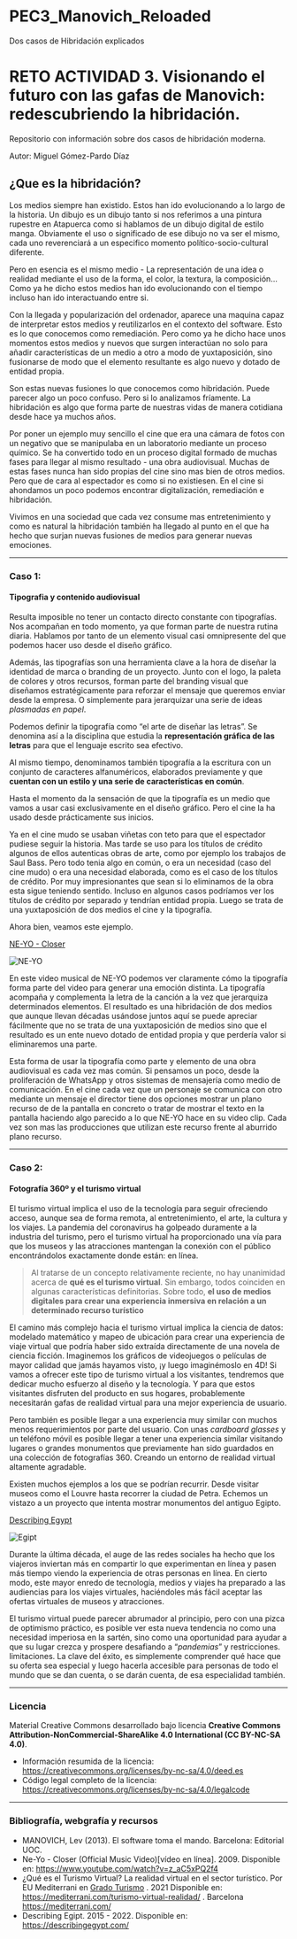 # PEC3_Manovich_Reloaded
Dos casos de Hibridación explicados
# RETO ACTIVIDAD 3. Visionando el futuro con las gafas de Manovich: redescubriendo la hibridación.

Repositorio con información sobre dos casos de hibridación moderna.

Autor: Miguel Gómez-Pardo Díaz

## ¿Que es la hibridación?

Los medios siempre han existido. Estos han ido evolucionando a lo largo de la historia. Un dibujo es un dibujo tanto si nos referimos a una pintura rupestre en Atapuerca como si hablamos de un dibujo digital de estilo manga. Obviamente el uso o significado de ese dibujo no va ser el mismo, cada uno reverenciará a un especifico momento político-socio-cultural diferente. 



Pero en esencia es el mismo medio - La representación de una idea o realidad mediante el uso de la forma, el color, la textura, la composición… Como ya he dicho estos medios han ido evolucionando con el tiempo incluso han ido interactuando entre si.



Con la llegada y popularización del ordenador, aparece una maquina capaz de interpretar estos medios y reutilizarlos en el contexto del software. Esto es lo que conocemos como remediación. Pero como ya he dicho hace unos momentos estos medios y nuevos que surgen interactúan no solo para añadir características de un medio a otro a modo de yuxtaposición, sino fusionarse de modo que el elemento resultante es algo nuevo y dotado de entidad propia.



Son estas nuevas fusiones lo que conocemos como hibridación. Puede parecer algo un poco confuso. Pero si lo analizamos fríamente. La hibridación es algo que forma parte de nuestras vidas de manera cotidiana desde hace ya muchos años.



Por poner un ejemplo muy sencillo el cine que era una cámara de fotos con un negativo que se manipulaba en un laboratorio mediante un proceso químico. Se ha convertido todo en un proceso digital formado de muchas fases para llegar al mismo resultado - una obra audiovisual. Muchas de estas fases nunca han sido propias del cine sino mas bien de otros medios. Pero que de cara al espectador es como si no existiesen. En el cine si ahondamos un poco podemos encontrar digitalización, remediación e hibridación.



Vivimos en una sociedad que cada vez consume mas entretenimiento y como es natural la hibridación también ha llegado al punto en el que ha hecho que surjan nuevas fusiones de medios para generar nuevas emociones.


------


### Caso 1:

#### Tipografia y contenido audiovisual

Resulta imposible no tener un contacto directo constante con tipografías. Nos acompañan en todo momento, ya que forman parte de nuestra rutina diaria. Hablamos por tanto de un elemento visual casi omnipresente del que podemos hacer uso desde el diseño gráfico.

Además, las tipografías son una herramienta clave a la hora de diseñar la identidad de marca o branding de un proyecto. Junto con el logo, la paleta de colores y otros recursos, forman parte del branding visual que diseñamos estratégicamente para reforzar el mensaje que queremos enviar desde la empresa. O simplemente para jerarquizar una serie de ideas *plasmadas en papel*.

Podemos definir la tipografía como “el arte de diseñar las letras”. Se denomina así a la disciplina que estudia la **representación gráfica de las letras** para que el lenguaje escrito sea efectivo.

Al mismo tiempo, denominamos también tipografía a la escritura con un conjunto de caracteres alfanuméricos, elaborados previamente y que **cuentan con un estilo y una serie de características en común**.

Hasta el momento da la sensación de que la tipografía es un medio que vamos a usar casi exclusivamente en el diseño gráfico. Pero el cine la ha usado desde prácticamente sus inicios. 

Ya en el cine mudo se usaban viñetas con teto para que el espectador pudiese seguir la historia. Mas tarde se uso para los títulos de crédito algunos de ellos autenticas obras de arte, como por ejemplo los trabajos de Saul Bass. Pero todo tenia algo en común, o era un necesidad (caso del cine mudo) o era una necesidad elaborada, como es el caso de los títulos de crédito. Por muy impresionantes que sean si lo eliminamos de la obra esta sigue teniendo sentido. Incluso en algunos casos podríamos ver los títulos de crédito por separado y tendrían entidad propia. Luego se trata de una yuxtaposición de dos medios el cine y la tipografía.

Ahora bien, veamos este ejemplo. 

[NE-YO - Closer](https://youtu.be/z_aC5xPQ2f4)

![NE-YO](https://user-images.githubusercontent.com/105526211/168444679-9b7ddaf6-f04b-41d6-96cb-bd5053562e9c.png)


En este video musical de NE-YO podemos ver claramente cómo la tipografía forma parte del video para generar una emoción distinta. La tipografía acompaña y complementa la letra de la canción a la vez que jerarquiza determinados elementos. El resultado es una hibridación de dos medios que aunque llevan décadas usándose juntos aquí se puede apreciar fácilmente que no se trata de una yuxtaposición de medios sino que el resultado es un ente nuevo dotado de entidad propia y que perdería valor si eliminaremos una parte.



Esta forma de usar la tipografía como parte y elemento de una obra audiovisual es cada vez mas común. Si pensamos un poco, desde la proliferación de WhatsApp y otros sistemas de mensajería como medio de comunicación. En el cine cada vez que un personaje se comunica con otro mediante un mensaje el director tiene dos opciones mostrar un plano recurso de de la pantalla en concreto o tratar de mostrar el texto en la pantalla haciendo algo parecido a lo que NE-YO hace en su video clip. Cada vez son mas las producciones que utilizan este recurso frente al aburrido plano recurso.


------


### Caso 2:

#### Fotografía 360º y el turismo virtual

El turismo virtual implica el uso de la tecnología para seguir  ofreciendo acceso, aunque sea de forma remota, al entretenimiento, el  arte, la cultura y los viajes. La pandemia del coronavirus ha golpeado  duramente a la industria del turismo, pero el turismo virtual ha  proporcionado una vía para que los museos y las atracciones mantengan la conexión con el público encontrándolos exactamente donde están: en  línea.



> Al tratarse de un concepto relativamente reciente, no hay unanimidad acerca de **qué es el turismo virtual**. Sin embargo, todos coinciden en algunas características definitorias. Sobre todo, **el uso de medios digitales para crear una experiencia inmersiva en relación a un determinado recurso turístico**



El camino más complejo hacia el turismo virtual implica la ciencia de datos: modelado matemático y mapeo de ubicación para crear una experiencia de viaje virtual que podría haber sido extraída directamente de una novela de ciencia ficción. Imaginemos los gráficos de videojuegos o películas de mayor calidad que jamás hayamos visto, ¡y luego imaginémoslo en 4D! Si vamos a ofrecer este tipo de turismo virtual a los visitantes, tendremos que dedicar mucho esfuerzo al diseño y la tecnología. Y para que estos visitantes disfruten del producto en sus hogares, probablemente necesitarán gafas de realidad virtual para una mejor experiencia de usuario.



Pero también es posible llegar a una experiencia muy similar con muchos menos requerimientos por parte del usuario. Con unas *cardboard glasses* y un teléfono móvil es posible llegar a tener una experiencia similar visitando lugares o grandes monumentos que previamente han sido guardados en una colección de fotografías 360. Creando un entorno de realidad virtual altamente agradable.



Existen muchos ejemplos a los que se podrían recurrir. Desde visitar museos como el Louvre hasta recorrer la ciudad de Petra. Echemos un vistazo a un proyecto que intenta mostrar monumentos del antiguo Egipto.

[Describing Egypt](https://describingegypt.com/)

![Egipt](https://user-images.githubusercontent.com/105526211/168482684-684827ef-a428-4c52-8a8c-bf1d75440d34.png)


Durante la última década, el auge de las redes sociales ha hecho que los viajeros inviertan más en compartir lo que experimentan en línea y pasen más tiempo viendo la experiencia de otras personas en línea. En cierto modo, este mayor enredo de tecnología, medios y viajes ha preparado a las audiencias para los viajes virtuales, haciéndoles más fácil aceptar las ofertas virtuales de museos y atracciones.



El turismo virtual puede parecer abrumador al principio, pero con una pizca de optimismo práctico, es posible ver esta nueva tendencia no como una necesidad imperiosa en la sartén, sino como una oportunidad para ayudar a que su lugar crezca y prospere desafiando a “*pandemias*” y restricciones. limitaciones. La clave del éxito, es simplemente comprender qué hace que su oferta sea especial y luego hacerla accesible para personas de todo el mundo que se dan cuenta, o se darán cuenta, de esa especialidad también.



------

### Licencia

Material Creative Commons desarrollado bajo licencia **Creative Commons Attribution-NonCommercial-ShareAlike 4.0 International (CC BY-NC-SA 4.0)**.

- Información resumida de la licencia: https://creativecommons.org/licenses/by-nc-sa/4.0/deed.es
- Código legal completo de la licencia: https://creativecommons.org/licenses/by-nc-sa/4.0/legalcode

------

### Bibliografía, webgrafía y recursos

- MANOVICH, Lev (2013). El software toma el mando. Barcelona: Editorial UOC. 
- Ne-Yo - Closer (Official Music Video)[vídeo en línea]. 2009. Disponible en: https://www.youtube.com/watch?v=z_aC5xPQ2f4
- ¿Qué es el Turismo Virtual? La realidad virtual en el sector turístico. Por EU Mediterrani en [Grado Turismo](https://mediterrani.com/blog/category/grado-turismo/) . 2021 Disponible en: https://mediterrani.com/turismo-virtual-realidad/ . Barcelona  https://mediterrani.com/
- Describing Egipt. 2015 - 2022. Disponible en: https://describingegypt.com/  								

